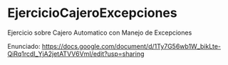 # EjercicioCajeroExcepciones
Ejercicio sobre Cajero Automatico con Manejo de Excepciones

Enunciado: https://docs.google.com/document/d/1Ty7G56wb1W_bikLte-QiRq1rcdI_YjA2jetATVV6VmI/edit?usp=sharing
